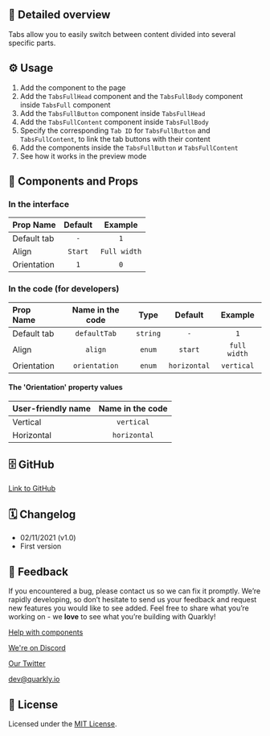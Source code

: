 ## 📖 Detailed overview

Tabs allow you to easily switch between content divided into several specific parts.

## ⚙️ Usage

1. Add the component to the page
2. Add the `TabsFullHead` component and the `TabsFullBody` component inside `TabsFull` component
3. Add the `TabsFullButton` component inside `TabsFullHead`
4. Add the `TabsFullContent` component inside `TabsFullBody`
5. Specify the corresponding `Tab ID` for `TabsFullButton` and `TabsFullContent`, to link the tab buttons with their content
6. Add the components inside the `TabsFullButton` и `TabsFullContent`
7. See how it works in the preview mode

## 🧩 Components and Props

### In the interface

| Prop Name   | Default |   Example    |
| :---------- | :-----: | :----------: |
| Default tab |   `-`   |     `1`      |
| Align       | `Start` | `Full width` |
| Orientation |   `1`   |     `0`      |

### In the code (for developers)

| Prop Name   | Name in the code |   Type   |   Default    |   Example    |
| :---------- | :--------------: | :------: | :----------: | :----------: |
| Default tab |   `defaultTab`   | `string` |     `-`      |     `1`      |
| Align       |     `align`      |  `enum`  |   `start`    | `full width` |
| Orientation |  `orientation`   |  `enum`  | `horizontal` |  `vertical`  |

#### The 'Orientation' property values

| User-friendly name | Name in the code |
| :----------------- | :--------------: |
| Vertical           |    `vertical`    |
| Horizontal         |   `horizontal`   |

## 🗄 GitHub

[Link to GitHub](https://github.com/quarkly/community-kit/blob/master/src/TabsFull)

## 🗓 Changelog

-   02/11/2021 (v1.0)
-   First version

## 📮 Feedback

If you encountered a bug, please contact us so we can fix it promptly. We’re rapidly developing, so don’t hesitate to send us your feedback and request new features you would like to see added. Feel free to share what you’re working on - we **love** to see what you’re building with Quarkly!

[Help with components](https://community.quarkly.io/c/requests/11)

[We're on Discord](https://discord.gg/f9KhSMGX)

[Our Twitter](https://twitter.com/quarklyapp)

[dev@quarkly.io](mailto:dev@quarkly.io)

## 📝 License

Licensed under the [MIT License](https://raw.githubusercontent.com/quarkly/community-kit/master/LICENSE).

